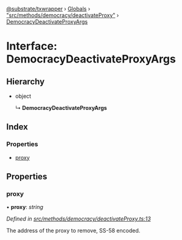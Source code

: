 [@substrate/txwrapper](../README.md) › [Globals](../globals.md) › ["src/methods/democracy/deactivateProxy"](../modules/_src_methods_democracy_deactivateproxy_.md) › [DemocracyDeactivateProxyArgs](_src_methods_democracy_deactivateproxy_.democracydeactivateproxyargs.md)

# Interface: DemocracyDeactivateProxyArgs

## Hierarchy

* object

  ↳ **DemocracyDeactivateProxyArgs**

## Index

### Properties

* [proxy](_src_methods_democracy_deactivateproxy_.democracydeactivateproxyargs.md#proxy)

## Properties

###  proxy

• **proxy**: *string*

*Defined in [src/methods/democracy/deactivateProxy.ts:13](https://github.com/paritytech/txwrapper/blob/7cf4bc5/src/methods/democracy/deactivateProxy.ts#L13)*

The address of the proxy to remove, SS-58 encoded.
